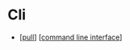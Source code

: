 # Cli

- [[pull]] [[command line interface]]


[//begin]: # "Autogenerated link references for markdown compatibility"
[pull]: pull "Pull"
[command line interface]: command-line-interface "Command Line Interface"
[//end]: # "Autogenerated link references"